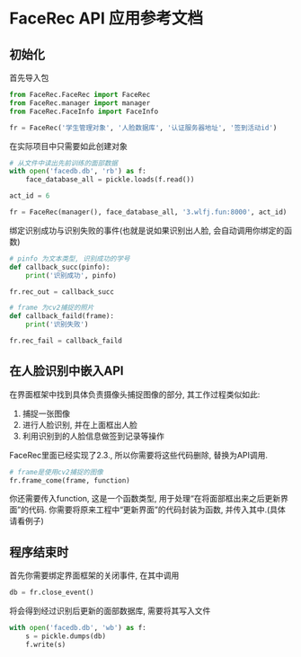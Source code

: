 # FaceRec API 应用参考文档

## 初始化

首先导入包

```python
from FaceRec.FaceRec import FaceRec
from FaceRec.manager import manager
from FaceRec.FaceInfo import FaceInfo
```

```python
fr = FaceRec('学生管理对象', '人脸数据库', '认证服务器地址', '签到活动id')
```

在实际项目中只需要如此创建对象

```python
# 从文件中读出先前训练的面部数据
with open('facedb.db', 'rb') as f:
    face_database_all = pickle.loads(f.read())

act_id = 6

fr = FaceRec(manager(), face_database_all, '3.wlfj.fun:8000', act_id)
```

绑定识别成功与识别失败的事件(也就是说如果识别出人脸, 会自动调用你绑定的函数)

```python
# pinfo 为文本类型, 识别成功的学号
def callback_succ(pinfo):
    print('识别成功', pinfo)

fr.rec_out = callback_succ

# frame 为cv2捕捉的照片
def callback_faild(frame):
    print('识别失败')

fr.rec_fail = callback_faild
```

## 在人脸识别中嵌入API

在界面框架中找到具体负责摄像头捕捉图像的部分, 其工作过程类似如此:

1. 捕捉一张图像
2. 进行人脸识别, 并在上面框出人脸
3. 利用识别到的人脸信息做签到记录等操作

FaceRec里面已经实现了2.3., 所以你需要将这些代码删除, 替换为API调用.

```python
# frame是使用cv2捕捉的图像
fr.frame_come(frame, function)
```

你还需要传入function, 这是一个函数类型, 用于处理“在将面部框出来之后更新界面”的代码. 你需要将原来工程中“更新界面”的代码封装为函数, 并传入其中.(具体请看例子)

## 程序结束时

首先你需要绑定界面框架的关闭事件, 在其中调用

```python
db = fr.close_event()
```

将会得到经过识别后更新的面部数据库, 需要将其写入文件

```python
with open('facedb.db', 'wb') as f:
    s = pickle.dumps(db)
    f.write(s)
```
